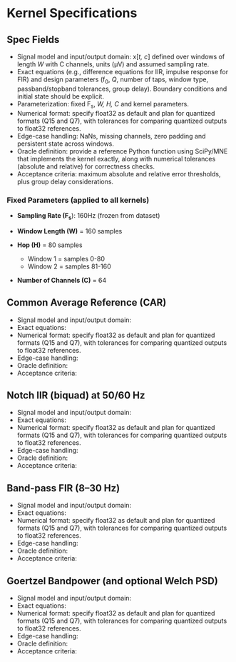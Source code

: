 # Kernel Specifications


## Spec Fields
 * Signal model and input/output domain: x\[*t, c*] defined over windows of length *W* with C channels, units (µV) and assumed sampling rate.
 * Exact equations (e.g., difference equations for IIR, impulse response for FIR) and design parameters (f<sub>0</sub>, *Q*, number of taps, window type, passband/stopband tolerances, group delay). Boundary conditions and initial state should be explicit.
 * Parameterization: fixed F<sub>s</sub>, *W, H, C* and kernel parameters.
* Numerical format: specify float32 as default and plan for quantized formats (Q15 and Q7), with tolerances for comparing quantized outputs to float32 references.
* Edge-case handling: NaNs, missing channels, zero padding and persistent state
across windows.
* Oracle definition: provide a reference Python function using SciPy/MNE that implements the kernel exactly, along with numerical tolerances (absolute and relative) for correctness checks.
* Acceptance criteria: maximum absolute and relative error thresholds, plus group
delay considerations.

### Fixed Parameters (applied to all kernels)
* **Sampling Rate (F<sub>s</sub>**): 160Hz (frozen from dataset)

* **Window Length (W)** = 160 samples

* **Hop (H)** = 80 samples
  * Window 1 = samples 0-80
  * Window 2 = samples 81-160

* **Number of Channels (C)** = 64
      

## Common Average Reference (CAR)
* Signal model and input/output domain:
 * Exact equations:
* Numerical format: specify float32 as default and plan for quantized formats (Q15 and Q7), with tolerances for comparing quantized outputs to float32 references.
* Edge-case handling: 
* Oracle definition: 
* Acceptance criteria: 

## Notch IIR (biquad) at 50/60 Hz
* Signal model and input/output domain:
 * Exact equations:
* Numerical format: specify float32 as default and plan for quantized formats (Q15 and Q7), with tolerances for comparing quantized outputs to float32 references.
* Edge-case handling: 
* Oracle definition: 
* Acceptance criteria: 

## Band-pass FIR (8–30 Hz)
* Signal model and input/output domain:
 * Exact equations:
* Numerical format: specify float32 as default and plan for quantized formats (Q15 and Q7), with tolerances for comparing quantized outputs to float32 references.
* Edge-case handling: 
* Oracle definition: 
* Acceptance criteria: 

## Goertzel Bandpower (and optional Welch PSD)
* Signal model and input/output domain:
 * Exact equations:
* Numerical format: specify float32 as default and plan for quantized formats (Q15 and Q7), with tolerances for comparing quantized outputs to float32 references.
* Edge-case handling: 
* Oracle definition: 
* Acceptance criteria: 

